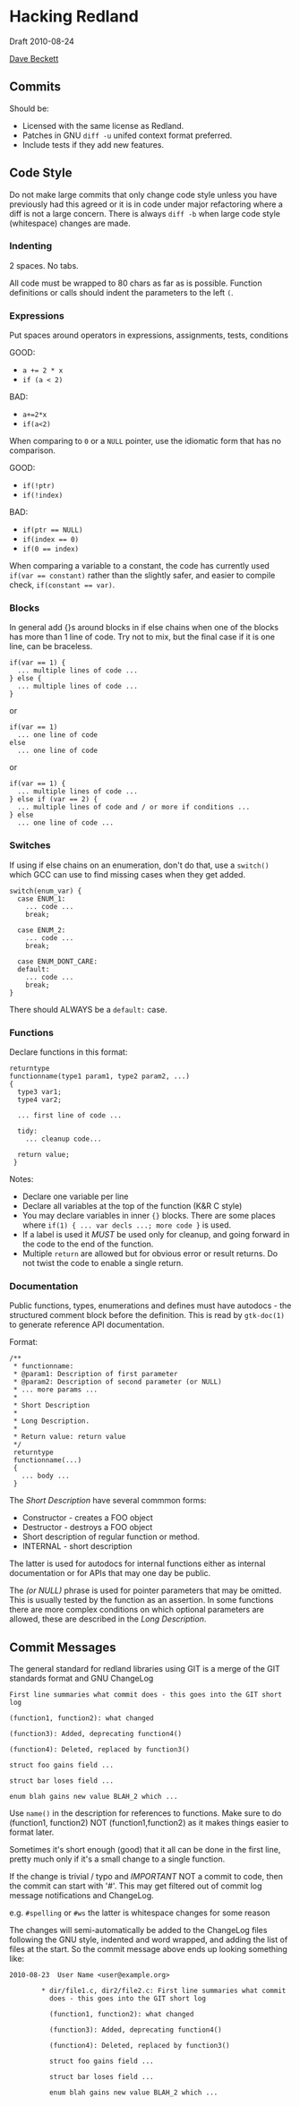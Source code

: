 Hacking Redland
===============

Draft 2010-08-24

[Dave Beckett](http://www.dajobe.org/)


Commits
-------

Should be:

  * Licensed with the same license as Redland.
  * Patches in GNU `diff -u` unifed context format preferred.
  * Include tests if they add new features.


Code Style
----------

Do not make large commits that only change code style unless you have
previously had this agreed or it is in code under major refactoring
where a diff is not a large concern.  There is always `diff -b` when
large code style (whitespace) changes are made.


### Indenting

2 spaces.  No tabs.

All code must be wrapped to 80 chars as far as is possible.  Function
definitions or calls should indent the parameters to the left `(`.


### Expressions

Put spaces around operators in expressions, assignments, tests, conditions

GOOD:

  * `a += 2 * x`
  * `if (a < 2)`

BAD:

  * `a+=2*x`
  * `if(a<2)`

When comparing to `0` or a `NULL` pointer, use the idiomatic form
that has no comparison.

GOOD:

  * `if(!ptr)`
  * `if(!index)`

BAD:

  * `if(ptr == NULL)`
  * `if(index == 0)`
  * `if(0 == index)`

When comparing a variable to a constant, the code has currently used
`if(var == constant)` rather than the slightly safer, and easier to
compile check, `if(constant == var)`.


### Blocks

In general add {}s around blocks in if else chains when one of the blocks
has more than 1 line of code.  Try not to mix, but the final case if it
is one line, can be braceless.

    if(var == 1) {
      ... multiple lines of code ...
    } else {
      ... multiple lines of code ...
    }

or

    if(var == 1)
      ... one line of code
    else
      ... one line of code

or

    if(var == 1) {
      ... multiple lines of code ...
    } else if (var == 2) {
      ... multiple lines of code and / or more if conditions ...
    } else
      ... one line of code ...


### Switches

If using if else chains on an enumeration, don't do that, use a
`switch()` which GCC can use to find missing cases when they get added.

    switch(enum_var) {
      case ENUM_1:
        ... code ...
        break;
    
      case ENUM_2:
        ... code ...
        break;
    
      case ENUM_DONT_CARE:
      default:
        ... code ...
        break;
    }

There should ALWAYS be a `default:` case.


### Functions

Declare functions in this format:

    returntype
    functionname(type1 param1, type2 param2, ...)
    {
      type3 var1;
      type4 var2;
      
      ... first line of code ...
      
      tidy:
        ... cleanup code...
      
      return value;
     }

Notes:

   * Declare one variable per line
   * Declare all variables at the top of the function (K&R C style)
   * You may declare variables in inner `{}` blocks.  There are some places
     where `if(1) { ... var decls ...; more code }` is used.
   * If a label is used it *MUST* be used only for cleanup, and going
     forward in the code to the end of the function.
   * Multiple `return` are allowed but for obvious error or result
     returns.  Do not twist the code to enable a single return.


### Documentation

Public functions, types, enumerations and defines must have autodocs -
the structured comment block before the definition.  This is read by
`gtk-doc(1)` to generate reference API documentation.

Format:

    /**
     * functionname:
     * @param1: Description of first parameter
     * @param2: Description of second parameter (or NULL)
     * ... more params ...
     *
     * Short Description
     *
     * Long Description.
     *
     * Return value: return value
     */
     returntype
     functionname(...)
     {
       ... body ...
     }

The _Short Description_ have several commmon forms:

  * Constructor - creates a FOO object
  * Destructor - destroys a FOO object
  * Short description of regular function or method.
  * INTERNAL - short description

The latter is used for autodocs for internal functions either as
internal documentation or for APIs that may one day be public.

The _(or NULL)_ phrase is used for pointer parameters that may be
omitted.  This is usually tested by the function as an assertion.
In some functions there are more complex conditions on which optional
parameters are allowed, these are described in the _Long Description_.


Commit Messages
---------------

The general standard for redland libraries using GIT is a merge
of the GIT standards format and GNU ChangeLog

    First line summaries what commit does - this goes into the GIT short log
    
    (function1, function2): what changed
    
    (function3): Added, deprecating function4()
    
    (function4): Deleted, replaced by function3()
    
    struct foo gains field ...
    
    struct bar loses field ...
    
    enum blah gains new value BLAH_2 which ...

Use `name()` in the description for references to functions.
Make sure to do (function1, function2) NOT (function1,function2) as
it makes things easier to format later.

Sometimes it's short enough (good) that it all can be done in the first
line, pretty much only if it's a small change to a single function.

If the change is trivial / typo and *IMPORTANT* NOT a commit to code,
then the commit can start with '#'.  This may get filtered out of
commit log message notifications and ChangeLog.

e.g.  `#spelling`  or `#ws`
the latter is whitespace changes for some reason

The changes will semi-automatically be added to the ChangeLog files
following the GNU style, indented and word wrapped, and adding the list
of files at the start.  So the commit message above ends up looking
something like:

    2010-08-23  User Name <user@example.org>
    
            * dir/file1.c, dir2/file2.c: First line summaries what commit
              does - this goes into the GIT short log

              (function1, function2): what changed

              (function3): Added, deprecating function4()

              (function4): Deleted, replaced by function3()

              struct foo gains field ...

              struct bar loses field ...

              enum blah gains new value BLAH_2 which ...

